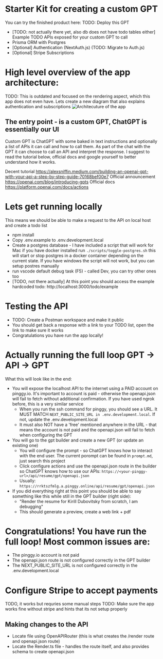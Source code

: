 # Starter Kit for creating a custom GPT
You can try the finished product here: TODO: Deploy this GPT

- [TODO: not actually there yet, also db does not have todo tables either] Example TODO APIs exposed for your custom GPT to call
- Prisma ORM with Postgres
- [Optional] Authentication (NextAuth.js) (TODO: Migrate to Auth.js)
- [Optional] Stripe Subscriptions


# High level overview of the app architecture:
TODO: This is outdated and focused on the rendering aspect, which this app does not even have. Lets create a new diagram that also explains authentication and subscriptions
![Architecuture of the app](https://diagrams.helpful.dev/d/d:WY9tArcE)

## The entry point - is a custom GPT, ChatGPT is essentially our UI
Custom GPT is ChatGPT with some baked in text instructions and optionally a list of APIs it can call and how to call them. As part of the chat with the GPT it can choose to call an API and interpret the response. I suggest to read the tutorial below, official docs and google yourself to better understand how it works.

Decent tutorial https://alexsniffin.medium.com/building-an-openai-gpt-with-your-api-a-step-by-step-guide-70168bef00e7
Official announcement https://openai.com/blog/introducing-gpts
Official docs https://platform.openai.com/docs/actions

# Lets get running locally
This means we should be able to make a request to the API on local host and create a todo list

- npm install
- Copy .env.example to .env.development.local
- Create a postgres database - I have included a script that will work for Mac if you have docker installed run `./scripts/toggle-postgres.sh` this will start or stop postgres in a docker container depending on the current state. If you have windows the script will not work, but you can setup postres manually
- run vscode default debug task (F5) - called Dev, you can try other ones too
- [TODO, not there actually] At this point you should access the example hardcoded todo: http://localhost:3000/todo/example

# Testing the API
- TODO: Create a Postman workspace and make it public
- You should get back a response with a link to your TODO list, open the link to make sure it works
- Congratulations you have run the app locally!

# Actually running the full loop GPT -> API -> GPT
What this will look like in the end:
- You will expose the localhost API to the internet using a PAID account on pinggy.io. It's important to account is paid - otherwise the openapi.json will fail to fetch without additional confirmation. If you have used ngrok before, this is a very similar service
  - When you run the ssh command for pinggy, you should see a URL. It MUST MATCH `NEXT_PUBLIC_SITE_URL in .env.development.local`. If not, update the .env.development.local
  - It must also NOT have a 'free' mentioned anywhere in the URL - that means the account is not paid and the openapi.json will fail to fetch when configuring the GPT
- You will go to the gpt builder and create a new GPT (or update an existing one)
  - You will configure the prompt - so ChatGPT knows how to interact with the end user. The current porompt can be found in `prompt.md`, just search this project
  - Click configure actions and use the openapi.json route in the builder so ChatGPT knows how to use our APIs: `https://<your-pinggy-url>/api/resume/gpt/openapi.json`
  - Usually: `https://rrktszfmlg.a.pinggy.online/api/resume/gpt/openapi.json`
- If you did everything right at this point you should be able to say something like this while still in the GPT builder (right side):
  - "Render the resume for Kirill Dubovitsky from scratch, I am debugging"
  - This should generate a preview, create a web link + pdf

# Congratulations! You have run the full loop! Most common issues are:
- The pinggy.io account is not paid
- The openapi.json route is not configured correctly in the GPT builder
- The NEXT_PUBLIC_SITE_URL is not configured correctly in the .env.development.local

# Configure Stripe to accept payments
TODO, it works but requries some manual steps
TODO: Make sure the app works fine without stripe and hints that its not setup properly

## Making changes to the API
- Locate file using OpenAPIRouter (this is what creates the /render route and openapi.json route)
- Locate the Render.ts file - handles the route itself, and also provides schema to create openapi.json 
